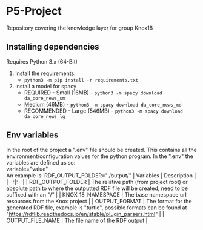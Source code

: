 # P5-Project
Repository covering the knowledge layer for group Knox18

## Installing dependencies
Requires Python 3.x (64-Bit)

1. Install the requirements: 
    * `python3 -m pip install -r requirements.txt`
2. Install a model for spacy
    * REQUIRED - Small (16MB) - `python3 -m spacy download da_core_news_sm`
    * Medium (46MB) - `python3 -m spacy download da_core_news_md`
    * RECOMMENDED - Large (546MB) - `python3 -m spacy download da_core_news_lg`


## Env variables
In the root of the project a ".env" file should be created.
This contains all the environment/configuration values for the python program.
In the ".env" the variables are defined as so:  
variable="value"  
An example is: RDF_OUTPUT_FOLDER="./output/"
| Variables  | Description  |
|--:|:--|
| RDF_OUTPUT_FOLDER | The relative path (from project root) or absolute path to where the outputted RDF file will be created, need to be suffixed with an "/"  |
| KNOX_18_NAMESPACE | The base namespace url resources from the Knox project  |
| OUTPUT_FORMAT | The format for the generated RDF file, example is "turtle", possible formats can be found at "https://rdflib.readthedocs.io/en/stable/plugin_parsers.html"  |
| OUTPUT_FILE_NAME | The file name of the RDF output  |